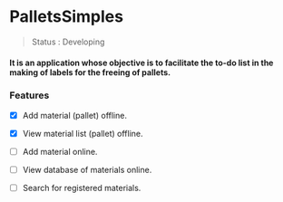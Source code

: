 # PalletsSimples

>Status : Developing 

#### It is an application whose objective is to facilitate the to-do list in the making of labels for the freeing of pallets.

### Features
- [x] Add material (pallet) offline.
- [x] View material list (pallet) offline.
- [ ] Add material online.
- [ ] View database of materials online.
- [ ] Search for registered materials.

